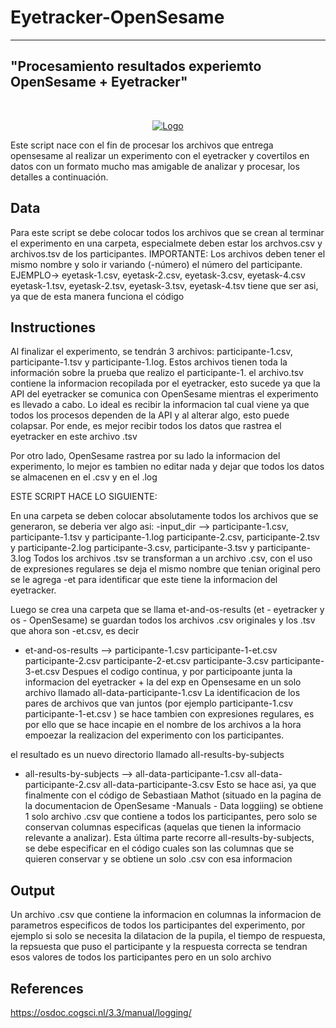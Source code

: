 
# Eyetracker-OpenSesame

---
"Procesamiento resultados experiemto OpenSesame + Eyetracker"
---
<!-- PROJECT LOGO -->
<br />
<p align="center">
  <a href="https://github.com/github_username/Eyetracker-OpenSesame/blob/main/logo-ing-uandes.png">
    <img src="\Pictures\logo-ing-uandes.png" alt="Logo">
  </a>
  

Este script nace con el fin de procesar los archivos que entrega opensesame al realizar un experimento con el eyetracker y covertilos en datos con
un formato mucho mas amigable de analizar y procesar, los detalles a continuación.

## Data

Para este script se debe colocar todos los archivos que se crean al terminar el experimento en una carpeta, especialmete deben estar los archvos.csv y archivos.tsv 
de los participantes. 
IMPORTANTE: Los archivos deben tener el mismo nombre y solo ir variando (-número) el número del participante.
            EJEMPLO-> eyetask-1.csv, eyetask-2.csv, eyetask-3.csv, eyetask-4.csv 
                      eyetask-1.tsv, eyetask-2.tsv, eyetask-3.tsv, eyetask-4.tsv 
                tiene que ser asi, ya que de esta manera funciona el código
                

## Instructiones

Al finalizar el experimento, se tendrán 3 archivos: participante-1.csv, participante-1.tsv y participante-1.log. Estos archivos tienen toda la información
sobre la prueba que realizo el participante-1. 
el archivo.tsv contiene la informacion recopilada por el eyetracker, esto sucede ya que la API del eyetracker se comunica con OpenSesame mientras el experimento
es llevado a cabo. Lo ideal es recibir la informacion tal cual viene ya que todos los procesos dependen de la API y al alterar algo, esto puede colapsar. 
Por ende, es mejor recibir todos los datos que rastrea el eyetracker en este archivo .tsv

Por otro lado, OpenSesame rastrea por su lado la informacion del experimento, lo mejor es tambien no editar nada y dejar que todos los datos se almacenen en el .csv y en el .log

ESTE SCRIPT HACE LO SIGUIENTE:

En una carpeta se deben colocar absolutamente todos los archivos que se generaron, se deberia ver algo asi:
  -input_dir --> participante-1.csv, participante-1.tsv y participante-1.log
                 participante-2.csv, participante-2.tsv y participante-2.log
                 participante-3.csv, participante-3.tsv y participante-3.log
Todos los archivos .tsv se transforman a un archivo .csv, con el uso de expresiones regulares se deja el mismo nombre que tenian original pero se le agrega -et 
para identificar que este tiene la informacion del eyetracker. 

Luego se crea una carpeta que se llama et-and-os-results (et - eyetracker y os - OpenSesame) se guardan todos los archivos .csv originales y los .tsv que ahora 
son -et.csv, es decir 
- et-and-os-results --> participante-1.csv participante-1-et.csv
                        participante-2.csv participante-2-et.csv
                        participante-3.csv participante-3-et.csv
Despues el codigo continua, y por participoante junta la informacion del eyetracker + la del exp en Opensesame en un solo archivo llamado all-data-participante-1.csv
La identificacion de los pares de archivos que van juntos (por ejemplo participante-1.csv participante-1-et.csv ) se hace tambien con expresiones regulares, 
es por ello que se hace incapie en el nombre de los archivos a la hora empoezar la realizacion del experimento con los participantes. 

el resultado es un nuevo directorio llamado all-results-by-subjects
- all-results-by-subjects --> all-data-participante-1.csv
                              all-data-participante-2.csv
                              all-data-participante-3.csv
Esto se hace asi, ya que finalmente con el código de Sebastiaan Mathot (situado en la pagina de la documentacion de OpenSesame -Manuals - Data loggiing)
se obtiene 1 solo archivo .csv que contiene a todos los participantes, pero solo se conservan columnas especificas (aquelas que tienen la informacio relevante a analizar). Esta última parte recorre all-results-by-subjects, se debe especificar en el código cuales son las columnas que se quieren conservar y se obtiene un solo .csv con esa informacion


## Output

Un archivo .csv que contiene la informacion en columnas la informacion de parametros especificos de todos los participantes del experimento, por ejemplo si solo se necesita la dilatacion de la pupila, el tiempo de respuesta, la repsuesta que puso el participante y la respuesta correcta se tendran esos valores de todos los participantes pero en un solo archivo

## References

https://osdoc.cogsci.nl/3.3/manual/logging/



